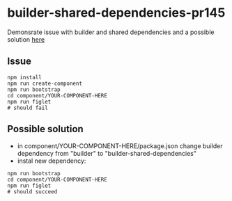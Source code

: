 # builder-shared-dependencies-pr145

Demonsrate issue with builder and shared dependencies and a possible solution [here](https://github.com/FormidableLabs/builder/pull/145)

## Issue

```
npm install
npm run create-component
npm run bootstrap
cd component/YOUR-COMPONENT-HERE
npm run figlet
# should fail
```

## Possible solution

* in component/YOUR-COMPONENT-HERE/package.json change builder dependency from "builder" to "builder-shared-dependencies"
* instal new dependency:
```
npm run bootstrap
cd component/YOUR-COMPONENT-HERE
npm run figlet
# should succeed
```